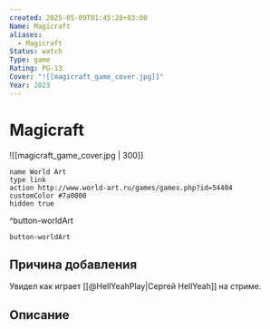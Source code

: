 ```yaml
---
created: 2025-05-09T01:45:28+03:00
Name: Magicraft
aliases:
  - Magicraft
Status: watch
Type: game
Rating: PG-13
Cover: "![[magicraft_game_cover.jpg]]"
Year: 2023
---
```


# Magicraft

![[magicraft_game_cover.jpg | 300]]


```button
name World Art
type link
action http://www.world-art.ru/games/games.php?id=54404
customColor #7a0000
hidden true
```
^button-worldArt



`button-worldArt`

## Причина добавления

Увидел как играет [[@HellYeahPlay|Сергей HellYeah]] на стриме.

## Описание


